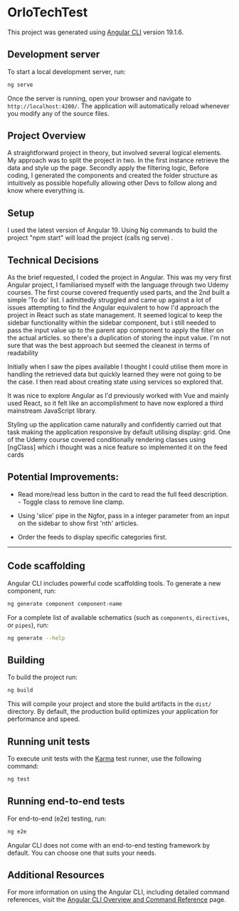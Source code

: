 # OrloTechTest

This project was generated using [Angular CLI](https://github.com/angular/angular-cli) version 19.1.6.

## Development server

To start a local development server, run:

```bash
ng serve
```

Once the server is running, open your browser and navigate to `http://localhost:4200/`. The application will automatically reload whenever you modify any of the source files.

## Project Overview
A straightforward project in theory, but involved several logical elements.
My approach was to split the project in two. In the first instance retrieve the data and style up the page. Secondly apply the filtering logic,
Before coding, I generated the components and created the folder structure as intuitively as possible hopefully allowing other Devs to follow along and know where everything is.


## Setup
I used the latest version of Angular 19.  Using Ng commands to build the project "npm start" will load the project (calls ng serve) .


## Technical Decisions
As the brief requested, I coded the project in Angular. This was my very first Angular project, I familiarised myself with the language through two Udemy courses. The first course covered frequently used parts, and the 2nd built a simple 'To do' list. I admittedly struggled and came up against a lot of  issues attempting to find the Angular equivalent to how I'd approach the project in React such as state management.
It seemed logical to keep the sidebar functionality within the sidebar component, but i still needed to pass the input value up to the parent app component to apply the filter 
on the actual articles. so there's a duplication of storing the input value. 
I'm not sure that was the best approach but seemed the cleanest in terms of readability

Initially when I saw the pipes available I thought I could utilise them more in handling the retrieved data but quickly learned they were not going to be the case.
I then read about creating state using services so explored that.

It was nice to explore Angular as I'd previously worked with Vue and mainly used React, so it felt like an accomplishment to have now explored a third mainstream JavaScript library.

Styling up the application came naturally and confidently carried out that task making the application responsive by default utilising display: grid. 
One of the Udemy course covered conditionally rendering classes using [ngClass] which i thought was a nice feature so implemented it on the feed cards


## Potential Improvements:
- Read more/read less button in the card to read the full feed description. - Toggle class to remove line clamp.

- Using 'slice' pipe in the Ngfor,  pass in a integer parameter from an input on the sidebar to show first 'nth' articles.

- Order the feeds to display specific categories first. 

-------------------------------------------------------------------

## Code scaffolding

Angular CLI includes powerful code scaffolding tools. To generate a new component, run:

```bash
ng generate component component-name
```

For a complete list of available schematics (such as `components`, `directives`, or `pipes`), run:

```bash
ng generate --help
```

## Building

To build the project run:

```bash
ng build
```

This will compile your project and store the build artifacts in the `dist/` directory. By default, the production build optimizes your application for performance and speed.

## Running unit tests

To execute unit tests with the [Karma](https://karma-runner.github.io) test runner, use the following command:

```bash
ng test
```

## Running end-to-end tests

For end-to-end (e2e) testing, run:

```bash
ng e2e
```

Angular CLI does not come with an end-to-end testing framework by default. You can choose one that suits your needs.

## Additional Resources

For more information on using the Angular CLI, including detailed command references, visit the [Angular CLI Overview and Command Reference](https://angular.dev/tools/cli) page.
